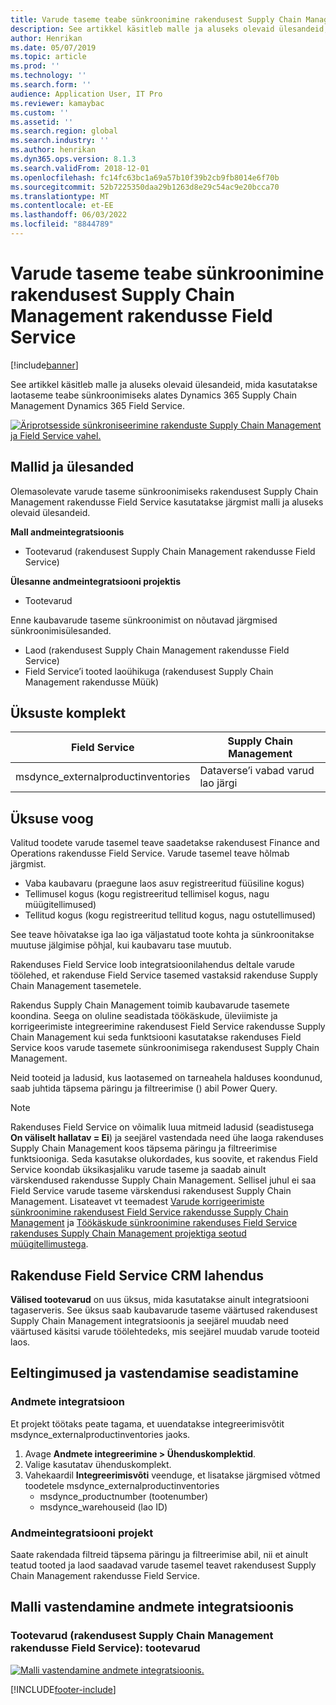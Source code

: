 ```yaml
---
title: Varude taseme teabe sünkroonimine rakendusest Supply Chain Management rakendusse Field Service
description: See artikkel käsitleb malle ja aluseks olevaid ülesandeid, mida kasutatakse laotaseme teabe sünkroonimiseks alates Dynamics 365 Supply Chain Management Dynamics 365 Field Service.
author: Henrikan
ms.date: 05/07/2019
ms.topic: article
ms.prod: ''
ms.technology: ''
ms.search.form: ''
audience: Application User, IT Pro
ms.reviewer: kamaybac
ms.custom: ''
ms.assetid: ''
ms.search.region: global
ms.search.industry: ''
ms.author: henrikan
ms.dyn365.ops.version: 8.1.3
ms.search.validFrom: 2018-12-01
ms.openlocfilehash: fc14fc63bc1a69a57b10f39b2cb9fb8014e6f70b
ms.sourcegitcommit: 52b7225350daa29b1263d8e29c54ac9e20bcca70
ms.translationtype: MT
ms.contentlocale: et-EE
ms.lasthandoff: 06/03/2022
ms.locfileid: "8844789"
---
```

# <a name="synchronize-inventory-level-information-from-supply-chain-management-to-field-service"></a>Varude taseme teabe sünkroonimine rakendusest Supply Chain Management rakendusse Field Service 

[!include[banner](../includes/banner.md)]



See artikkel käsitleb malle ja aluseks olevaid ülesandeid, mida kasutatakse laotaseme teabe sünkroonimiseks alates Dynamics 365 Supply Chain Management Dynamics 365 Field Service.

[![Äriprotsesside sünkroniseerimine rakenduste Supply Chain Management ja Field Service vahel.](./media/FSOnHandOW.png)](./media/FSOnHandOW.png)

## <a name="templates-and-tasks"></a>Mallid ja ülesanded
Olemasolevate varude taseme sünkroonimiseks rakendusest Supply Chain Management rakendusse Field Service kasutatakse järgmist malli ja aluseks olevaid ülesandeid.

**Mall andmeintegratsioonis**
- Tootevarud (rakendusest Supply Chain Management rakendusse Field Service)
  
**Ülesanne andmeintegratsiooni projektis**
- Tootevarud

Enne kaubavarude taseme sünkroonimist on nõutavad järgmised sünkroonimisülesanded.
- Laod (rakendusest Supply Chain Management rakendusse Field Service) 
- Field Service’i tooted laoühikuga (rakendusest Supply Chain Management rakendusse Müük) 

## <a name="entity-set"></a>Üksuste komplekt

| Field Service                      | Supply Chain Management                |
|------------------------------------|----------------------------------------|
| msdynce_externalproductinventories | Dataverse’i vabad varud lao järgi     |

## <a name="entity-flow"></a>Üksuse voog
Valitud toodete varude tasemel teave saadetakse rakendusest Finance and Operations rakendusse Field Service. Varude tasemel teave hõlmab järgmist. 
- Vaba kaubavaru (praegune laos asuv registreeritud füüsiline kogus)
- Tellimusel kogus (kogu registreeritud tellimisel kogus, nagu müügitellimused)
- Tellitud kogus (kogu registreeritud tellitud kogus, nagu ostutellimused)

See teave hõivatakse iga lao iga väljastatud toote kohta ja sünkroonitakse muutuse jälgimise põhjal, kui kaubavaru tase muutub.

Rakenduses Field Service loob integratsioonilahendus deltale varude töölehed, et rakenduse Field Service tasemed vastaksid rakenduse Supply Chain Management tasemetele.

Rakendus Supply Chain Management toimib kaubavarude tasemete koondina. Seega on oluline seadistada töökäskude, üleviimiste ja korrigeerimiste integreerimine rakendusest Field Service rakendusse Supply Chain Management kui seda funktsiooni kasutatakse rakenduses Field Service koos varude tasemete sünkroonimisega rakendusest Supply Chain Management.

Neid tooteid ja ladusid, kus laotasemed on tarneahela halduses koondunud, saab juhtida täpsema päringu ja filtreerimise () abil Power Query.

> [!NOTE]
> Rakenduses Field Service on võimalik luua mitmeid ladusid (seadistusega **On väliselt hallatav = Ei**) ja seejärel vastendada need ühe laoga rakenduses Supply Chain Management koos täpsema päringu ja filtreerimise funktsiooniga. Seda kasutakse olukordades, kus soovite, et rakendus Field Service koondab üksikasjaliku varude taseme ja saadab ainult värskendused rakendusse Supply Chain Management. Sellisel juhul ei saa Field Service varude taseme värskendusi rakendusest Supply Chain Management. Lisateavet vt teemadest [Varude korrigeerimiste sünkroonimine rakendusest Field Service rakendusse Supply Chain Management](/dynamics365/unified-operations/supply-chain/sales-marketing/synchronize-inventory-adjustments) ja [Töökäskude sünkroonimine rakenduses Field Service rakenduses Supply Chain Management projektiga seotud müügitellimustega](/dynamics365/unified-operations/supply-chain/sales-marketing/field-service-work-order).

## <a name="field-service-crm-solution"></a>Rakenduse Field Service CRM lahendus
**Välised tootevarud** on uus üksus, mida kasutatakse ainult integratsiooni tagaserveris. See üksus saab kaubavarude taseme väärtused rakendusest Supply Chain Management integratsioonis ja seejärel muudab need väärtused käsitsi varude töölehtedeks, mis seejärel muudab varude tooteid laos.

## <a name="prerequisites-and-mapping-setup"></a>Eeltingimused ja vastendamise seadistamine

### <a name="data-integration"></a>Andmete integratsioon
Et projekt töötaks peate tagama, et uuendatakse integreerimisvõtit msdynce_externalproductinventories jaoks.
1.  Avage **Andmete integreerimine > Ühenduskomplektid**.
2.  Valige kasutatav ühenduskomplekt.
3.  Vahekaardil **Integreerimisvõti** veenduge, et lisatakse järgmised võtmed toodetele msdynce_externalproductinventories
      - msdynce_productnumber (tootenumber)
      - msdynce_warehouseid (lao ID)
      
### <a name="data-integration-project"></a>Andmeintegratsiooni projekt
Saate rakendada filtreid täpsema päringu ja filtreerimise abil, nii et ainult teatud tooted ja laod saadavad varude tasemel teavet rakendusest Supply Chain Management rakendusse Field Service.

## <a name="template-mapping-in-data-integration"></a>Malli vastendamine andmete integratsioonis

### <a name="product-inventory-supply-chain-management-to-field-service-product-inventory"></a>Tootevarud (rakendusest Supply Chain Management rakendusse Field Service): tootevarud

[![Malli vastendamine andmete integratsioonis.](./media/FSinventoryLevel1.png)](./media/FSinventoryLevel1.png)


[!INCLUDE[footer-include](../../includes/footer-banner.md)]